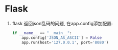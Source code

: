 # Flask

1. flask 返回json乱码的问题, 在app.config添加配置:

    ```python
    if __name__ == "__main__":
        app.config['JSON_AS_ASCII'] = False
        app.run(host='127.0.0.1', port='8080')
    ```

